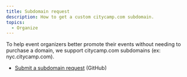 ```yaml
---
title: Subdomain request
description: How to get a custom citycamp.com subdomain.
topics:
  - Organize
---
```


To help event organizers better promote their events without needing to purchase a domain, we support citycamp.com subdomains (ex: nyc.citycamp.com).

- [Submit a subdomain request](https://github.com/CityCamp/citycamp.github.io/issues/new/choose) (GitHub)